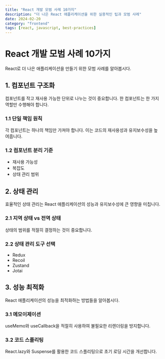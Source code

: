 ```yaml
---
title: "React 개발 모범 사례 10가지"
description: "더 나은 React 애플리케이션을 위한 실용적인 팁과 모범 사례"
date: 2024-02-20
category: "frontend"
tags: [react, javascript, best-practices]
---
```


# React 개발 모범 사례 10가지

React로 더 나은 애플리케이션을 만들기 위한 모범 사례를 알아봅시다.

## 1. 컴포넌트 구조화

컴포넌트를 작고 재사용 가능한 단위로 나누는 것이 중요합니다. 한 컴포넌트는 한 가지 역할만 수행해야 합니다.

### 1.1 단일 책임 원칙

각 컴포넌트는 하나의 책임만 가져야 합니다. 이는 코드의 재사용성과 유지보수성을 높여줍니다.

### 1.2 컴포넌트 분리 기준

- 재사용 가능성
- 복잡도
- 상태 관리 범위

## 2. 상태 관리

효율적인 상태 관리는 React 애플리케이션의 성능과 유지보수성에 큰 영향을 미칩니다.

### 2.1 지역 상태 vs 전역 상태

상태의 범위를 적절히 결정하는 것이 중요합니다.

### 2.2 상태 관리 도구 선택

- Redux
- Recoil
- Zustand
- Jotai

## 3. 성능 최적화

React 애플리케이션의 성능을 최적화하는 방법들을 알아봅시다.

### 3.1 메모이제이션

useMemo와 useCallback을 적절히 사용하여 불필요한 리렌더링을 방지합니다.

### 3.2 코드 스플리팅

React.lazy와 Suspense를 활용한 코드 스플리팅으로 초기 로딩 시간을 개선합니다.

